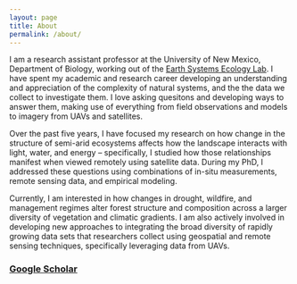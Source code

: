 ```yaml
---
layout: page
title: About
permalink: /about/
---
```


I am a research assistant professor at the University of New Mexico, Department of Biology, working out of the
[Earth Systems Ecology Lab](http://www.HurteauLab.org). 
I have spent my academic and research career developing an understanding and appreciation of the
complexity of natural systems, and the the data we collect to investigate them. I love asking quesitons
and developing ways to answer them, making use of everything from field observations and models to imagery
from UAVs and satellites.

Over the past five years, I have focused my research on how change in the structure of 
semi-arid ecosystems affects how the landscape interacts with light, water, and energy – 
specifically, I studied how those relationships manifest when viewed remotely using satellite data. 
During my PhD, I addressed these questions using combinations of in-situ measurements, 
remote sensing data, and empirical modeling. 

Currently, I am interested in how changes in drought, 
wildfire, and management regimes alter forest structure and composition across a 
larger diversity of vegetation and climatic gradients. I am also actively involved
in developing new approaches to integrating the broad diversity of rapidly growing data sets
that researchers collect using geospatial and remote sensing techniques, specifically leveraging
data from UAVs.


### [Google Scholar](https://scholar.google.com/citations?user=wYgPe8MAAAAJ&hl=en) 
